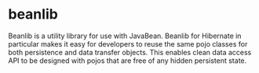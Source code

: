 beanlib
=======

Beanlib is a utility library for use with JavaBean. Beanlib for Hibernate in particular makes it easy for developers to reuse the same pojo classes for both persistence and data transfer objects. This enables clean data access API to be designed with pojos that are free of any hidden persistent state.
